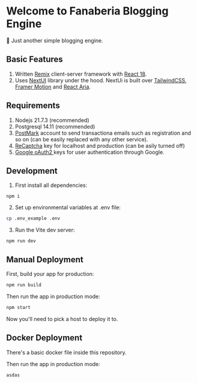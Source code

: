 # Welcome to Fanaberia Blogging Engine

📖 Just another simple blogging engine.

## Basic Features

1. Written [Remix](https://remix.run) client-server framework with [React 18](https://react.dev).
2. Uses [NextUI](https://nextui.org) library under the hood. NextUi is built over [TailwindCSS](https://tailwindcss.com), [Framer Motion](https://www.framer.com/motion/) and [React Aria](https://react-spectrum.adobe.com/react-aria/index.html).

## Requirements

1. Nodejs 21.7.3 (recommended)
2. Postgresql 14.11 (recommended)
3. [PostMark](https://postmarkapp.com) account to send transactiona emails such as registration and so on (can be easily replaced with any other service).
4. [ReCaptcha](https://www.google.com/recaptcha/about/) key for localhost and production (can be asily turned off)
5. [Google oAuth2 ](https://console.cloud.google.com) keys for user authentication through Google.

## Development

1. First install all dependencies:

```shellscript
npm i
```

2. Set up environmental variables at .env file:

```sh
cp .env_example .env
```

3. Run the Vite dev server:

```shellscript
npm run dev
```

## Manual Deployment

First, build your app for production:

```sh
npm run build
```

Then run the app in production mode:

```sh
npm start
```

Now you'll need to pick a host to deploy it to.

## Docker Deployment

There's a basic docker file inside this repository.

Then run the app in production mode:

```sh
asdas
```
